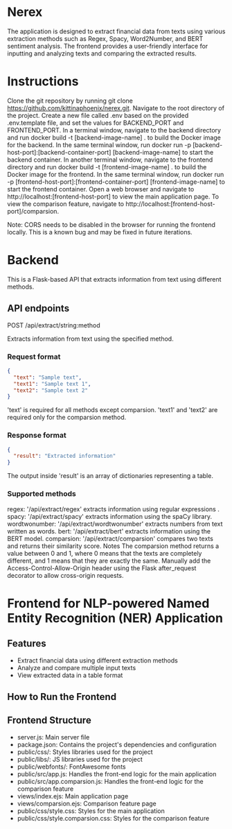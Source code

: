 # Nerex

The application is designed to extract financial data from texts using various extraction methods such as Regex, Spacy, Word2Number, and BERT sentiment analysis. The frontend provides a user-friendly interface for inputting and analyzing texts and comparing the extracted results.

# Instructions

Clone the git repository by running git clone https://github.com/kittinaphoenix/nerex.git.
Navigate to the root directory of the project.
Create a new file called .env based on the provided .env.template file, and set the values for BACKEND_PORT and FRONTEND_PORT.
In a terminal window, navigate to the backend directory and run docker build -t [backend-image-name] . to build the Docker image for the backend.
In the same terminal window, run docker run -p [backend-host-port]:[backend-container-port] [backend-image-name] to start the backend container.
In another terminal window, navigate to the frontend directory and run docker build -t [frontend-image-name] . to build the Docker image for the frontend.
In the same terminal window, run docker run -p [frontend-host-port]:[frontend-container-port] [frontend-image-name] to start the frontend container.
Open a web browser and navigate to http://localhost:[frontend-host-port] to view the main application page.
To view the comparison feature, navigate to http://localhost:[frontend-host-port]/comparsion.

Note: CORS needs to be disabled in the browser for running the frontend locally. This is a known bug and may be fixed in future iterations.

# Backend

This is a Flask-based API that extracts information from text using different methods.

## API endpoints

POST /api/extract/string:method

Extracts information from text using the specified method.

### Request format

```json
{
  "text": "Sample text",
  "text1": "Sample text 1",
  "text2": "Sample text 2"
}
```
'text' is required for all methods except comparsion.
'text1' and 'text2' are required only for the comparsion method.

### Response format
```json
{
  "result": "Extracted information"
}
```

The output inside 'result' is an array of dictionaries representing a table.

### Supported methods
regex: '/api/extract/regex' extracts information using regular expressions .
spacy: '/api/extract/spacy'  extracts information using the spaCy library.
wordtwonumber: '/api/extract/wordtwonumber'  extracts numbers from text written as words.
bert: '/api/extract/bert'  extracts information using the BERT model.
comparsion: '/api/extract/comparsion'  compares two texts and returns their similarity score.
Notes
The comparsion method returns a value between 0 and 1, where 0 means that the texts are completely different, and 1 means that they are exactly the same.
Manually add the Access-Control-Allow-Origin header using the Flask after_request decorator to allow cross-origin requests.

# Frontend for NLP-powered Named Entity Recognition (NER) Application

## Features
- Extract financial data using different extraction methods
- Analyze and compare multiple input texts
- View extracted data in a table format

## How to Run the Frontend

## Frontend Structure
- server.js: Main server file
- package.json: Contains the project's dependencies and configuration
- public/css/: Styles libraries used for the project
- public/libs/: JS libraries used for the project
- public/webfonts/: FontAwesome fonts
- public/src/app.js: Handles the front-end logic for the main application
- public/src/app.comparsion.js: Handles the front-end logic for the comparison feature
- views/index.ejs: Main application page
- views/comparsion.ejs: Comparison feature page
- public/css/style.css: Styles for the main application
- public/css/style.comparsion.css: Styles for the comparison feature